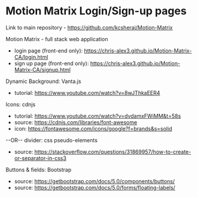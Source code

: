 # Motion Matrix Login/Sign-up pages

Link to main repository - https://github.com/kcsheraj/Motion-Matrix

Motion Matrix - full stack web application
* login page (front-end only): https://chris-alex3.github.io/Motion-Matrix-CA/login.html
* sign up page (front-end only): https://chris-alex3.github.io/Motion-Matrix-CA/signup.html

Dynamic Background: Vanta.js
* tutorial: https://www.youtube.com/watch?v=8wJThkaEER4 

Icons: cdnjs
* tutorial: https://www.youtube.com/watch?v=dvdamxFWiMM&t=58s
* source: https://cdnjs.com/libraries/font-awesome
* icon: https://fontawesome.com/icons/google?f=brands&s=solid 

--OR-- divider: css pseudo-elements
* source: https://stackoverflow.com/questions/31869957/how-to-create-or-separator-in-css3

Buttons & fields: Bootstrap
* source: https://getbootstrap.com/docs/5.0/components/buttons/
* source: https://getbootstrap.com/docs/5.0/forms/floating-labels/
